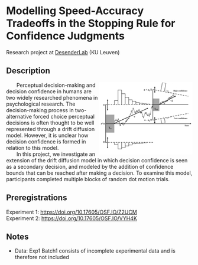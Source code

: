 # Modelling Speed-Accuracy Tradeoffs in the Stopping Rule for Confidence Judgments

Research project at [DesenderLab](https://desenderlab.com/) (KU Leuven)  
   
## Description
  
<img src="Figures/DDM_ConfidenceBounds.png" alt="Extended DDM with confidence bounds figure" width="50%" style="display: block; margin: 0 auto;" img align="right"> 
  
&emsp;&emsp;Perceptual decision-making and decision confidence in humans are two widely researched phenomena in psychological research. The decision-making process in two-alternative forced choice perceptual decisions is often thought to be well represented through a drift diffusion model. However, it is unclear how decision confidence is formed in relation to this model.    
&emsp;&emsp;In this project, we investigate an extension of the drift diffusion model in which decision confidence is seen as a secondary decision, and modeled by the addition of confidence bounds that can be reached after making a decision. To examine this model, participants completed multiple blocks of random dot motion trials.  

## Preregistrations
Experiment 1: https://doi.org/10.17605/OSF.IO/Z2UCM  
Experiment 2: https://doi.org/10.17605/OSF.IO/VYH4K    

## Notes

- Data: Exp1 Batch1 consists of incomplete experimental data and is therefore not included 
